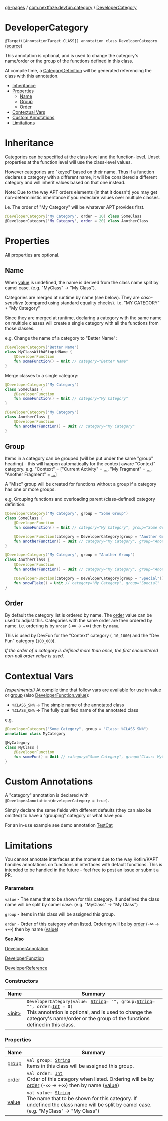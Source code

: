 [gh-pages](../../index.md) / [com.nextfaze.devfun.category](../index.md) / [DeveloperCategory](./index.md)

# DeveloperCategory

`@Target([AnnotationTarget.CLASS]) annotation class DeveloperCategory` [(source)](https://github.com/NextFaze/dev-fun/tree/master/devfun-annotations/src/main/java/com/nextfaze/devfun/category/DeveloperCategory.kt#L153)

This annotation is optional, and is used to change the category's name/order or the group of the functions defined in this class.

At compile time, a [CategoryDefinition](../-category-definition/index.md) will be generated referencing the class with this annotation.

* [Inheritance](#inheritance)
* [Properties](#properties)
  * [Name](#name)
  * [Group](#group)
  * [Order](#order)
* [Contextual Vars](#contextual-vars)
* [Custom Annotations](#custom-annotations)
* [Limitations](#limitations)

# Inheritance

Categories can be specified at the class level and the function-level. Unset properties at the function level will use the class-level
values.

However categories are "keyed" based on their name. Thus if a function declares a category with a different name, it will be considered
a different category and will inherit values based on that one instead.

Note: Due to the way APT orders elements (in that it doesn't) you may get non-deterministic inheritance if you redeclare values over
multiple classes.

i.e. The order of "My Category" will be whatever APT provides first.

``` kotlin
@DeveloperCategory("My Category", order = 10) class SomeClass
@DeveloperCategory("My Category", order = 20) class AnotherClass
```

# Properties

All properties are optional.

## Name

When [value](value.md) is undefined, the name is derived from the class name split by camel case. (e.g. "MyClass" → "My Class").

Categories are merged at runtime by name (see below). They are *case-sensitive* (compared using standard equality checks).
i.e. "MY CATEGORY" ≠ "My Category"

Since they are merged at runtime, declaring a category with the same name on multiple classes will create a single
category with all the functions from those classes.

e.g.
Change the name of a category to "Better Name":

``` kotlin
@DeveloperCategory("Better Name")
class MyClassWithAStupidName {
    @DeveloperFunction
    fun someFunction() = Unit // category="Better Name"
}
```

Merge classes to a single category:

``` kotlin
@DeveloperCategory("My Category")
class SomeClass {
    @DeveloperFunction
    fun someFunction() = Unit // category="My Category"
}

@DeveloperCategory("My Category")
class AnotherClass {
    @DeveloperFunction
    fun anotherFunction() = Unit // category="My Category"
}
```

## Group

Items in a category can be grouped (will be put under the same "group" heading) - this will happen automatically for the context aware
"Context" category.
e.g. "Context" = ["Current Activity" = [...](#), "My Fragment" = [...](#), "Another Fragment" = [...](#)]

A "Misc" group will be created for functions without a group if a category has one or more groups.

e.g.
Grouping functions and overloading parent (class-defined) category definition:

``` kotlin
@DeveloperCategory("My Category", group = "Some Group")
class SomeClass {
    @DeveloperFunction
    fun someFunction() = Unit // category="My Category", group="Some Group"

    @DeveloperFunction(category = DeveloperCategory(group = "Another Group"))
    fun anotherFunction() = Unit // category="My Category", group="Another Group"
}

@DeveloperCategory("My Category", group = "Another Group")
class AnotherClass {
    @DeveloperFunction
    fun anotherFunction() = Unit // category="My Category", group="Another Group"

    @DeveloperFunction(category = DeveloperCategory(group = "Special"))
    fun snowFlake() = Unit // category="My Category", group="Special"
}
```

## Order

By default the category list is ordered by name. The [order](order.md) value can be used to adjust this. Categories with the same order are then
ordered by name. i.e. ordering is by `order` (-∞ → +∞) then by `name`.

This is used by DevFun for the "Context" category (`-10_1000`) and the "Dev Fun" category (`100_000`).

*If the order of a category is defined more than once, the first encountered non-null order value is used.*

# Contextual Vars

*(experimental)* At compile time that follow vars are available for use in [value](value.md) or [group](group.md) (also [DeveloperFunction.value](../../com.nextfaze.devfun.function/-developer-function/value.md)):

* `%CLASS_SN%` → The simple name of the annotated class
* `%CLASS_QN%` → The fully qualified name of the annotated class

e.g.

``` kotlin
@DeveloperCategory("Some Category", group = "Class: %CLASS_SN%")
annotation class MyCategory

@MyCategory
class MyClass {
    @DeveloperFunction
    fun someFun() = Unit // category="Some Category", group="Class: MyClass"
}
```

# Custom Annotations

A "category" annotation is declared with `@DeveloperAnnotation(developerCategory = true)`.

Simply declare the same fields with different defaults (they can also be omitted) to have a "grouping" category or what have you.

For an in-use example see demo annotation [TestCat](https://github.com/NextFaze/dev-fun/tree/master/demo/src/main/java/com/nextfaze/devfun/demo/test/DaggerScopesScreen.kt#L127)

# Limitations

You cannot annotate interfaces at the moment due to the way Kotlin/KAPT handles annotations on functions in interfaces with default
functions. This is intended to be handled in the future - feel free to post an issue or submit a PR.

### Parameters

`value` - The name that to be shown for this category. If undefined the class name will be split by camel case. (e.g. "MyClass" → "My Class")

`group` - Items in this class will be assigned this group.

`order` - Order of this category when listed. Ordering will be by [order](order.md) (-∞ → +∞) then by name ([value](value.md))

**See Also**

[DeveloperAnnotation](../../com.nextfaze.devfun/-developer-annotation/index.md)

[DeveloperFunction](../../com.nextfaze.devfun.function/-developer-function/index.md)

[DeveloperReference](../../com.nextfaze.devfun.reference/-developer-reference/index.md)

### Constructors

| Name | Summary |
|---|---|
| [&lt;init&gt;](-init-.md) | `DeveloperCategory(value: `[`String`](https://kotlinlang.org/api/latest/jvm/stdlib/kotlin/-string/index.html)` = "", group: `[`String`](https://kotlinlang.org/api/latest/jvm/stdlib/kotlin/-string/index.html)` = "", order: `[`Int`](https://kotlinlang.org/api/latest/jvm/stdlib/kotlin/-int/index.html)` = 0)`<br>This annotation is optional, and is used to change the category's name/order or the group of the functions defined in this class. |

### Properties

| Name | Summary |
|---|---|
| [group](group.md) | `val group: `[`String`](https://kotlinlang.org/api/latest/jvm/stdlib/kotlin/-string/index.html)<br>Items in this class will be assigned this group. |
| [order](order.md) | `val order: `[`Int`](https://kotlinlang.org/api/latest/jvm/stdlib/kotlin/-int/index.html)<br>Order of this category when listed. Ordering will be by [order](order.md) (-∞ → +∞) then by name ([value](value.md)) |
| [value](value.md) | `val value: `[`String`](https://kotlinlang.org/api/latest/jvm/stdlib/kotlin/-string/index.html)<br>The name that to be shown for this category. If undefined the class name will be split by camel case. (e.g. "MyClass" → "My Class") |
